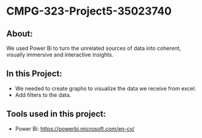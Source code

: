 # CMPG-323-Project5-35023740

## About:
   We used Power Bi to turn the unrelated sources of data into coherent, visually immersive and interactive insights.
   
## In this Project:
  - We needed to create graphs to visualize the data we receive from excel.
  - Add filters to the data.

## Tools used in this project:
  - Power Bi: https://powerbi.microsoft.com/en-cy/

